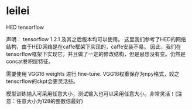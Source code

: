 # leilei
HED tensorflow

声明：
tensorflow 1.2.1 及其之后版本均可以使用。
这里我们参考了HED的网络结构，由于HED网络是在caffe框架下实现的，caffe安装不易。
因此，我们在tensorflow框架下实现它，并且做了一定的修改结构，但是思想没有变。仍然是concat巻积层特征。

需要使用 VGG16 weights 进行 fine-tune.
VGG16权重保存为npy格式，较之tensorflow的ckpt会更灵活些。

模型训练输入可采用任意大小，测试输入也可以采用任意大小。非常灵活！(注意：任意大小为128的整数倍最好)
